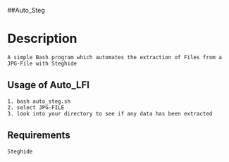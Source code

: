 ##Auto_Steg 

# Description
```
A simple Bash program which automates the extraction of Files from a JPG-File with Steghide
```

## Usage of Auto_LFI
```
1. bash auto_steg.sh
2. select JPG-FILE
3. look into your directory to see if any data has been extracted 

```

## Requirements
```
Steghide
```
